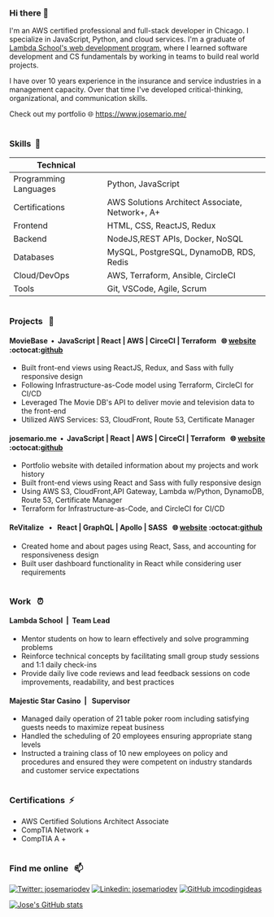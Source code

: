 ### Hi there 👋

I'm an AWS certified professional and full-stack developer in Chicago. I specialize in JavaScript, Python, and cloud services. I'm a graduate of [Lambda School's web development program](https://www.lambdaschool.com), where I learned software development and CS fundamentals by working in teams to build real world projects.

I have over 10 years experience in the insurance and service industries in a management capacity. Over that time I've developed critical-thinking, organizational, and communication skills.

Check out my portfolio :globe_with_meridians:&nbsp;https://www.josemario.me/

#

<!--
**josemariodev/josemariodev** is a ✨ _special_ ✨ repository because its `README.md` (this file) appears on your GitHub profile.

Here are some ideas to get you started:

- 🔭 I’m currently working on ...
- 🌱 I’m currently learning ...
- 👯 I’m looking to collaborate on ...
- 🤔 I’m looking for help with ...
- 💬 Ask me about ...
- 📫 How to reach me: ...
- 😄 Pronouns: ...
- ⚡ Fun fact: ...
-->

### Skills &nbsp;🌱

| Technical             |                                                                           |
| --------------------- | ------------------------------------------------------------------------- |
| Programming Languages | Python, JavaScript                                                        |
| Certifications        | AWS Solutions Architect Associate, Network+, A+                                                |
| Frontend              | HTML, CSS, ReactJS, Redux                                                        |
| Backend               | NodeJS,REST APIs, Docker, NoSQL                                    |
| Databases             | MySQL, PostgreSQL, DynamoDB, RDS, Redis                                   |
| Cloud/DevOps          | AWS, Terraform, Ansible, CircleCI |
| Tools                 | Git, VSCode, Agile, Scrum                                                 |

#

### Projects &nbsp; 🔭


#### MovieBase &nbsp;&bull;&nbsp; JavaScript | React | AWS | CirceCI | Terraform &nbsp; :globe_with_meridians:&nbsp;[website](https://www.mymoviebase.com) :octocat:[github](http://www.github.com/josemariodev/movieapp)

- Built front-end views using ReactJS, Redux, and Sass with fully responsive design
- Following Infrastructure-as-Code model using Terraform, CircleCI for CI/CD
- Leveraged The Movie DB's API to deliver movie and television data to the front-end
- Utilized AWS Services: S3, CloudFront, Route 53, Certificate Manager

#### josemario.me &nbsp;&bull;&nbsp; JavaScript | React | AWS | CirceCI | Terraform &nbsp; :globe_with_meridians:&nbsp;[website](https://www.josemario.me) :octocat:[github](http://www.github.com/josemariodev/josemariodev-portfolio)

- Portfolio website with detailed information about my projects and work history
- Built front-end views using React and Sass with fully responsive design
- Using AWS S3, CloudFront,API Gateway, Lambda w/Python, DynamoDB, Route 53, Certificate Manager
- Terraform for Infrastructure-as-Code, and CircleCI for CI/CD

#### ReVitalize &nbsp; &bull; &nbsp; React | GraphQL | Apollo | SASS &nbsp; :globe_with_meridians:&nbsp;[website](https://revitalizecommunity.netlify.app/) :octocat:[github](http://www.github.com/Revitalized-Playground)

- Created home and about pages using React, Sass, and accounting for responsiveness design
- Built user dashboard functionality in React while considering user requirements

#

### Work &nbsp; ⏰

#### Lambda School &nbsp;|&nbsp;&nbsp;Team Lead

- Mentor students on how to learn effectively and solve programming problems
- Reinforce technical concepts by facilitating small group study sessions and 1:1 daily check-ins
- Provide daily live code reviews and lead feedback sessions on code improvements, readability, and best practices

#### Majestic Star Casino &nbsp;|&nbsp;&nbsp; Supervisor

- Managed daily operation of 21 table poker room including satisfying guests needs to maximize repeat business
- Handled the scheduling of 20 employees ensuring appropriate stang levels
- Instructed a training class of 10 new employees on policy and procedures and ensured they were competent on industry standards and customer service expectations

#

### Certifications &nbsp;⚡

- AWS Certified Solutions Architect Associate
- CompTIA Network +
- CompTIA A +

#

### Find me online &nbsp; 📫

[![Twitter: josemariodev](https://img.shields.io/twitter/follow/josemariodev?style=social)](https://twitter.com/josemariodev)
[![Linkedin: josemariodev](https://img.shields.io/badge/-josemariodev-blue?style=flat-square&logo=Linkedin&logoColor=white&link=https://www.linkedin.com/in/josemariodev/)](https://www.linkedin.com/in/josemariodev/)
[![GitHub imcodingideas](https://img.shields.io/github/followers/josemariodev?label=follow&style=social)](https://github.com/josemariodev)

[![Jose's GitHub stats](https://github-readme-stats.vercel.app/api?username=josemariodev&show_icons=true&theme=prussian)](https://github.com/josemariodev/github-readme-stats)
